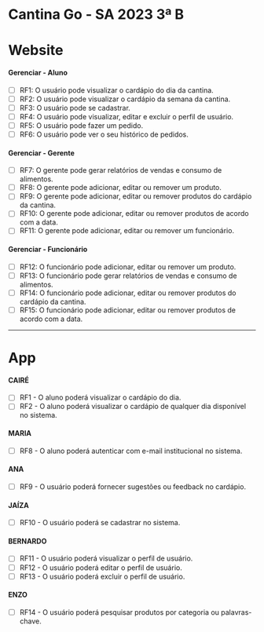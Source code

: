 # Cantina Go - SA 2023 3ª B

# Website

<h4> Gerenciar - Aluno </h4>

- [ ] RF1: O usuário pode visualizar o cardápio do dia da cantina.
- [ ] RF2: O usuário pode visualizar o cardápio da semana da cantina.
- [ ] RF3: O usuário pode se cadastrar. 
- [ ] RF4: O usuário pode visualizar, editar e excluir o perfil de usuário.
- [ ] RF5: O usuário pode fazer um pedido.
- [ ] RF6: O usuário pode ver o seu histórico de pedidos.
      
<h4> Gerenciar - Gerente </h4>

- [ ] RF7: O gerente pode gerar relatórios de vendas e consumo de alimentos.
- [ ] RF8: O gerente pode adicionar, editar ou remover um produto.
- [ ] RF9: O gerente pode adicionar, editar ou remover produtos do cardápio da cantina.
- [ ] RF10: O gerente pode adicionar, editar ou remover produtos de acordo com a data.
- [ ] RF11: O gerente pode adicionar, editar ou remover um funcionário.

<h4> Gerenciar - Funcionário </h4>

- [ ] RF12: O funcionário pode adicionar, editar ou remover um produto.
- [ ] RF13: O funcionário pode gerar relatórios de vendas e consumo de alimentos.
- [ ] RF14: O funcionário pode adicionar, editar ou remover produtos do cardápio da cantina.
- [ ] RF15: O funcionário pode adicionar, editar ou remover produtos de acordo com a data.

-----

# App

<h4> CAIRÉ  </h4>

- [ ] RF1 - O aluno poderá visualizar o cardápio do dia.
- [ ] RF2 - O aluno poderá visualizar o cardápio de qualquer dia disponível no sistema.
      
<h4> MARIA </h4>

- [ ] RF8 - O aluno poderá autenticar com e-mail institucional no sistema.

<h4> ANA </h4>

- [ ] RF9 - O usuário poderá fornecer sugestões ou feedback no cardápio.
      
<h4> JAÍZA </h4>

- [ ] RF10 - O usuário poderá se cadastrar no sistema.

<h4> BERNARDO </h4>

- [ ] RF11 - O usuário poderá visualizar o perfil de usuário.
- [ ] RF12 - O usuário poderá editar o perfil de usuário.
- [ ] RF13 - O usuário poderá excluir o perfil de usuário.

<h4> ENZO </h4>

- [ ] RF14 - O usuário poderá pesquisar produtos por categoria ou palavras-chave.
